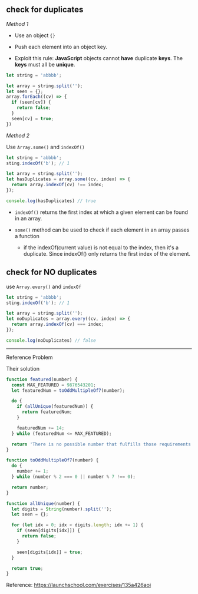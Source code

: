## check for duplicates

*Method 1*

- Use an object `{}`

- Push each element into an object key. 

- Exploit this rule: **JavaScript** objects cannot **have** duplicate **keys**. The **keys** must all be **unique**.

```js
let string = 'abbbb';

let array = string.split('');
let seen = {};
array.forEach((cv) => {
  if (seen[cv]) {
    return false;
  }
  seen[cv] = true;
})
```



*Method 2*

Use `Array.some()` and `indexOf()`

```js
let string = 'abbbb';
sting.indexOf('b'); // 1

let array = string.split('');
let hasDuplicates = array.some((cv, index) => {
  return array.indexOf(cv) !== index;
});

console.log(hasDuplicates) // true
```

- `indexOf()` returns the first index at which a given element can be found in an array. 

- `some()` method can be used to check if each element in an array passes a function
  - if the indexOf(current value) is not equal to the index, then it's a duplicate. Since indexOf() only returns the first index of the element. 



## check for NO duplicates

use `Array.every()` and `indexOf`

```js
let string = 'abbbb';
sting.indexOf('b'); // 1

let array = string.split('');
let noDuplicates = array.every((cv, index) => {
  return array.indexOf(cv) === index;
});

console.log(noDuplicates) // false
```

------

Reference Problem 

Their solution 

```js
function featured(number) {
  const MAX_FEATURED = 9876543201;
  let featuredNum = toOddMultipleOf7(number);

  do {
    if (allUnique(featuredNum)) {
      return featuredNum;
    }

    featuredNum += 14;
  } while (featuredNum <= MAX_FEATURED);

  return 'There is no possible number that fulfills those requirements.';
}

function toOddMultipleOf7(number) {
  do {
    number += 1;
  } while (number % 2 === 0 || number % 7 !== 0);

  return number;
}

function allUnique(number) {
  let digits = String(number).split('');
  let seen = {};

  for (let idx = 0; idx < digits.length; idx += 1) {
    if (seen[digits[idx]]) {
      return false;
    }

    seen[digits[idx]] = true;
  }

  return true;
}
```



Reference: https://launchschool.com/exercises/135a426aoi

